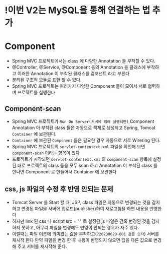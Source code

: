 # !이번 V2는 MySQL을 통해 연결하는 법 추가

# Component 
- Spring MVC 프로젝트에서는 class 에 다양한 Annotation 을 부착할 수 있다.
- @Controller, @Service, @Component 등의 Annotation 을 클래스에 부착하고 이러한 Annotation 이 부착된 클래스를 컴포넌트 라고 부른다
- 분리된 구조적 모듈로 표현 할 수 있다.
- Spring MVC 프로젝트는 여러가지 다양한 Component 들이 모여서 서로 협력하며 프로젝트를 실행한다

## Component-scan
- Spring MVC 프로젝트가 `Run On Server(서버에 의해 실행되면)` Component Annotation 이 부착된 class 들은 자동으로 객체로 생성되고 Spring, Tomcat `Container` 에 보관된다.
- `Container` 에 보관된 `Component` 들은 필요한 경우 자동으로 서로 Wirering 된다.
- Spring MVC 프로젝트의 `servlet-contentext.xml` 파일을 확인해 보면 `component-scan` 이라는 항목이 있다
- 프로젝트가 시작되면 `servlet-contentext.xml` 의 `component-scan` 항목에 설정된 대로 프로젝트의 class 들을 모두 scan 하고 Annotation 이 부착된 class 를 만나면 Component 로 만들어서 Container 에 보관한다


## css, js 파일의 수정 후 반영 안되는 문제
- Tomcat Server 를 Start 할 때, JSP, class 파일은 자동으로 변경되는 것을 감지하고 변경된 파일을 서버에 업로드(publisher)하여 새로고침을 하면 내용을 반영한다
- 하지만 link 된 css 나 script src = "" 로 설정된 js 파일은 간혹 변경된 것을 감지하지 못하고, 아무리 파일을 변경해도 반영이 안되는 경우가 자주 있다.
- 이럴때는 파일 이름에 의미없는 값을 부착하고(`?20230628-001 같은 숫자`) 서버를 재시작 한다
 만약 파일을 변경 한 후 내용이 반영되지 않으면 값을 다른 값으로 변경해 주고 서버를 재시작해 준다.

